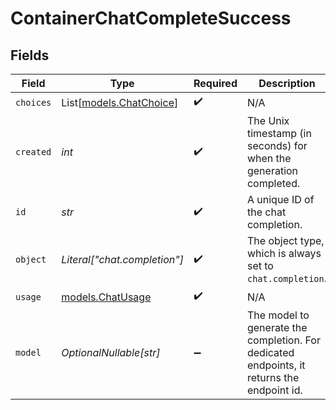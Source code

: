 # ContainerChatCompleteSuccess


## Fields

| Field                                                                                      | Type                                                                                       | Required                                                                                   | Description                                                                                |
| ------------------------------------------------------------------------------------------ | ------------------------------------------------------------------------------------------ | ------------------------------------------------------------------------------------------ | ------------------------------------------------------------------------------------------ |
| `choices`                                                                                  | List[[models.ChatChoice](../models/chatchoice.md)]                                         | :heavy_check_mark:                                                                         | N/A                                                                                        |
| `created`                                                                                  | *int*                                                                                      | :heavy_check_mark:                                                                         | The Unix timestamp (in seconds) for when the generation completed.                         |
| `id`                                                                                       | *str*                                                                                      | :heavy_check_mark:                                                                         | A unique ID of the chat completion.                                                        |
| `object`                                                                                   | *Literal["chat.completion"]*                                                               | :heavy_check_mark:                                                                         | The object type, which is always set to `chat.completion`.                                 |
| `usage`                                                                                    | [models.ChatUsage](../models/chatusage.md)                                                 | :heavy_check_mark:                                                                         | N/A                                                                                        |
| `model`                                                                                    | *OptionalNullable[str]*                                                                    | :heavy_minus_sign:                                                                         | The model to generate the completion. For dedicated endpoints, it returns the endpoint id. |